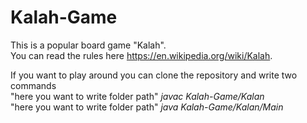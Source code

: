 # Kalah-Game
This is a popular board game "Kalah".\
You can read the rules here https://en.wikipedia.org/wiki/Kalah.

If you want to play around you can clone the repository and write two commands\
"here you want to write folder path" *javac Kalah-Game/Kalan*\
"here you want to write folder path" *java Kalah-Game/Kalan/Main*
